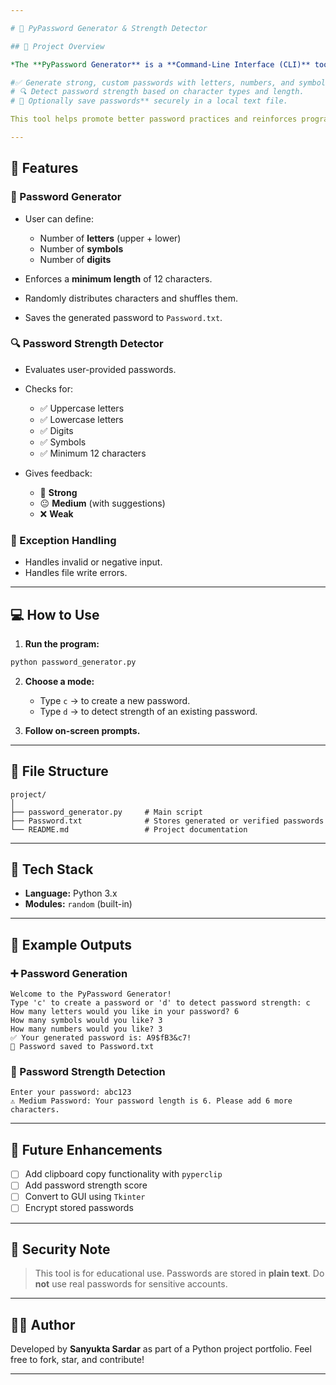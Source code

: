 ```yaml
---

# 🔐 PyPassword Generator & Strength Detector

## 📌 Project Overview

*The **PyPassword Generator** is a **Command-Line Interface (CLI)** tool built in Python that allows users to:

#✅ Generate strong, custom passwords with letters, numbers, and symbols.
# 🔍 Detect password strength based on character types and length.
# 💾 Optionally save passwords** securely in a local text file.

This tool helps promote better password practices and reinforces programming fundamentals such as conditionals, loops, exception handling, and file operations.

---
```


## 🎯 Features

### 🔑 Password Generator

* User can define:

  * Number of **letters** (upper + lower)
  * Number of **symbols**
  * Number of **digits**
* Enforces a **minimum length** of 12 characters.
* Randomly distributes characters and shuffles them.
* Saves the generated password to `Password.txt`.

### 🔍 Password Strength Detector

* Evaluates user-provided passwords.
* Checks for:

  * ✅ Uppercase letters
  * ✅ Lowercase letters
  * ✅ Digits
  * ✅ Symbols
  * ✅ Minimum 12 characters
* Gives feedback:

  * 🎉 **Strong**
  * 😐 **Medium** (with suggestions)
  * ❌ **Weak**

### 🧯 Exception Handling

* Handles invalid or negative input.
* Handles file write errors.

---

## 💻 How to Use

1. **Run the program:**

```bash
python password_generator.py
```

2. **Choose a mode:**

   * Type `c` → to create a new password.
   * Type `d` → to detect strength of an existing password.

3. **Follow on-screen prompts.**

---

## 📂 File Structure

```
project/
│
├── password_generator.py     # Main script
├── Password.txt              # Stores generated or verified passwords
└── README.md                 # Project documentation
```

---

## 🔧 Tech Stack

* **Language:** Python 3.x
* **Modules:** `random` (built-in)

---

## 📌 Example Outputs

### ➕ Password Generation

```
Welcome to the PyPassword Generator!
Type 'c' to create a password or 'd' to detect password strength: c
How many letters would you like in your password? 6
How many symbols would you like? 3
How many numbers would you like? 3
✅ Your generated password is: A9$fB3&c7!
💾 Password saved to Password.txt
```

### 🔎 Password Strength Detection

```
Enter your password: abc123
⚠️ Medium Password: Your password length is 6. Please add 6 more characters.
```

---

## 🚀 Future Enhancements

* [ ] Add clipboard copy functionality with `pyperclip`
* [ ] Add password strength score
* [ ] Convert to GUI using `Tkinter`
* [ ] Encrypt stored passwords

---

## 🔐 Security Note

> This tool is for educational use. Passwords are stored in **plain text**. Do **not** use real passwords for sensitive accounts.

---

## 👩‍💻 Author

Developed by **Sanyukta Sardar** as part of a Python project portfolio.
Feel free to fork, star, and contribute!

---
